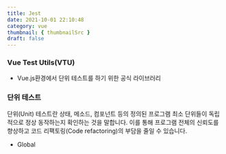 ```yaml
---
title: Jest
date: 2021-10-01 22:10:48
category: vue
thumbnail: { thumbnailSrc }
draft: false
---
```


### Vue Test Utils(VTU)

- Vue.js환경에서 단위 테스트를 하기 위한 공식 라이브러리

### 단위 테스트

단위(Unit) 테스트란 상태, 메소드, 컴포넌트 등의 정의된 프로그램 최소 단위들이 독립적으로 정상 동작하는지 확인하는 것을 말합니다.
이를 통해 프로그램 전체의 신뢰도를 향상하고 코드 리팩토링(Code refactoring)의 부담을 줄일 수 있습니다.

- Global
